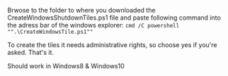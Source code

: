 Brwose to the folder to where you downloaded the CreateWindowsShutdownTiles.ps1 file and paste following command into the adress bar of the windows explorer:
`cmd /C powershell "".\CreateWindowsTile.ps1""`

To create the tiles it needs administrative rights, so choose yes if you're asked. That's it.

Should work in Windows8 & Windows10
